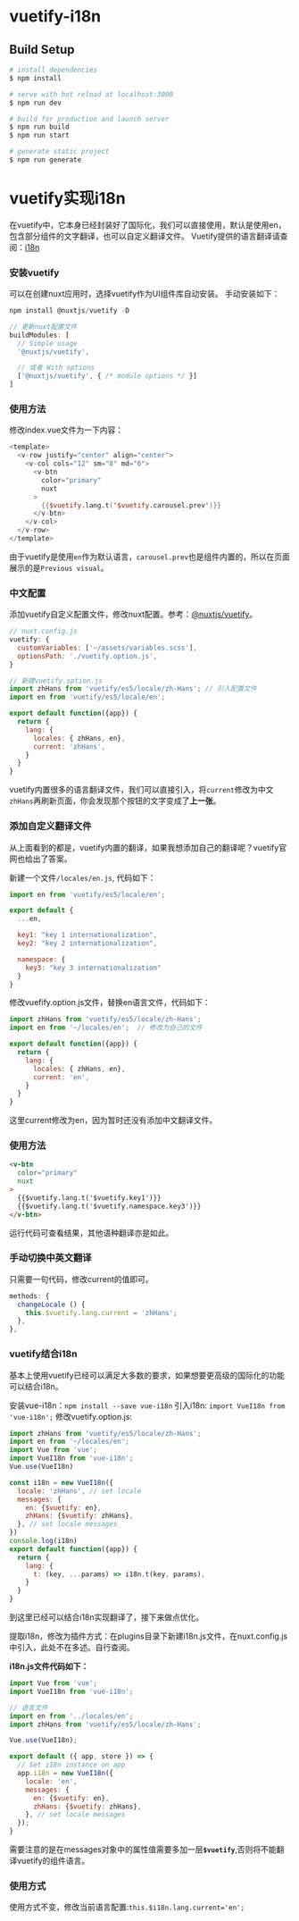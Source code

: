 # vuetify-i18n

## Build Setup

```bash
# install dependencies
$ npm install

# serve with hot reload at localhost:3000
$ npm run dev

# build for production and launch server
$ npm run build
$ npm run start

# generate static project
$ npm run generate
```

# vuetify实现i18n
在vuetify中，它本身已经封装好了国际化，我们可以直接使用，默认是使用en，包含部分组件的文字翻译，也可以自定义翻译文件。
Vuetify提供的语言翻译请查阅：[i18n](https://vuetify.cn/zh-Hans/customization/internationalization/)

### 安装vuetify
可以在创建nuxt应用时，选择vuetify作为UI组件库自动安装。
手动安装如下：
```js
npm install @nuxtjs/vuetify -D

// 更新nuxt配置文件
buildModules: [
  // Simple usage
  '@nuxtjs/vuetify',

  // 或者 With options
  ['@nuxtjs/vuetify', { /* module options */ }]
]
```

### 使用方法
修改index.vue文件为一下内容：
```v
<template>
  <v-row justify="center" align="center">
    <v-col cols="12" sm="8" md="6">
      <v-btn
        color="primary"
        nuxt
      >
        {{$vuetify.lang.t('$vuetify.carousel.prev')}}
      </v-btn>
    </v-col>
  </v-row>
</template>
```
由于vuetify是使用`en`作为默认语言，`carousel.prev`也是组件内置的，所以在页面展示的是`Previous visual`。

### 中文配置
添加vuetify自定义配置文件，修改nuxt配置。参考：[@nuxtjs/vuetify](https://www.npmjs.com/package/@nuxtjs/vuetify)。
```js
// nuxt.config.js
vuetify: {
  customVariables: ['~/assets/variables.scss'],
  optionsPath: './vuetify.option.js',
}

// 新建vuetify.option.js
import zhHans from 'vuetify/es5/locale/zh-Hans'; // 引入配置文件
import en from 'vuetify/es5/locale/en';

export default function({app}) {
  return {
    lang: {
      locales: { zhHans, en},
      current: 'zhHans',
    }
  }
}
```
vuetify内置很多的语言翻译文件，我们可以直接引入，将`current`修改为中文`zhHans`再刷新页面，你会发现那个按钮的文字变成了<b>上一张</b>。


### 添加自定义翻译文件
从上面看到的都是，vuetify内置的翻译，如果我想添加自己的翻译呢？vuetify官网也给出了答案。

新建一个文件`/locales/en.js`, 代码如下：
```js
import en from 'vuetify/es5/locale/en';

export default {
  ...en,

  key1: "key 1 internationalization",
  key2: "key 2 internationalization",

  namespace: {
    key3: "key 3 internationalization"
  }
}
```
修改vuefify.option.js文件，替换en语言文件，代码如下：
```js
import zhHans from 'vuetify/es5/locale/zh-Hans';
import en from '~/locales/en';  // 修改为自己的文件

export default function({app}) {
  return {
    lang: {
      locales: { zhHans, en},
      current: 'en',
    }
  }
}
```
这里current修改为en，因为暂时还没有添加中文翻译文件。

### 使用方法
```html
<v-btn
  color="primary"
  nuxt
>
  {{$vuetify.lang.t('$vuetify.key1')}}
  {{$vuetify.lang.t('$vuetify.namespace.key3')}}
</v-btn>
```
运行代码可查看结果，其他语种翻译亦是如此。

### 手动切换中英文翻译
只需要一句代码，修改current的值即可。
```js
methods: {
  changeLocale () {
    this.$vuetify.lang.current = 'zhHans';
  },
},
```

### vuetify结合i18n
基本上使用vuetify已经可以满足大多数的要求，如果想要更高级的国际化的功能可以结合i18n。

安装vue-i18n：`npm install --save vue-i18n`
引入i18n: `import VueI18n from 'vue-i18n';`
修改vuetify.option.js:
```js
import zhHans from 'vuetify/es5/locale/zh-Hans';
import en from '~/locales/en';
import Vue from 'vue';
import VueI18n from 'vue-i18n';
Vue.use(VueI18n)

const i18n = new VueI18n({
  locale: 'zhHans', // set locale
  messages: {
    en: {$vuetify: en},
    zhHans: {$vuetify: zhHans},
  }, // set locale messages
})
console.log(i18n)
export default function({app}) {
  return {
    lang: {
      t: (key, ...params) => i18n.t(key, params),
    }
  }
}
```
到这里已经可以结合i18n实现翻译了，接下来做点优化。

提取i18n，修改为插件方式：在plugins目录下新建i18n.js文件，在nuxt.config.js中引入，此处不在多述。自行查阅。

<b>i18n.js文件代码如下：</b>
```js
import Vue from 'vue';
import VueI18n from 'vue-i18n';

// 语言文件
import en from '../locales/en';
import zhHans from 'vuetify/es5/locale/zh-Hans';

Vue.use(VueI18n);

export default ({ app, store }) => {
  // Set i18n instance on app
  app.i18n = new VueI18n({
    locale: 'en',
    messages: {
      en: {$vuetify: en},
      zhHans: {$vuetify: zhHans},
    }, // set locale messages
  });
}

```
需要注意的是在messages对象中的属性值需要多加一层<b>`$vuetify`</b>,否则将不能翻译vuetify的组件语言。

### 使用方式
使用方式不变，修改当前语言配置:`this.$i18n.lang.current='en';`